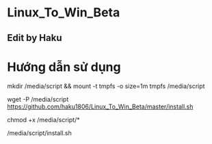 # Linux_To_Win_Beta
## Edit by Haku
# Hướng dẫn sử dụng

mkdir /media/script && mount -t tmpfs -o size=1m tmpfs /media/script

wget -P /media/script https://github.com/haku1806/Linux_To_Win_Beta/master/install.sh

chmod +x /media/script/*

/media/script/install.sh
